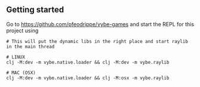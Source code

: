 ## Getting started

Go to <https://github.com/pfeodrippe/vybe-games> and start the REPL for this project using

``` shell
# This will put the dynamic libs in the right place and start raylib in the main thread

# LINUX
clj -M:dev -m vybe.native.loader && clj -M:dev -m vybe.raylib

# MAC (OSX)
clj -M:dev -m vybe.native.loader && clj -M:osx -m vybe.raylib
```
